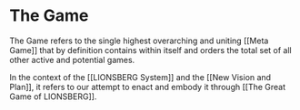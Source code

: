 # The Game

The Game refers to the single highest overarching and uniting [[Meta Game]] that by definition contains within itself and orders the total set of all other active and potential games. 

In the context of the [[LIONSBERG System]] and the [[New Vision and Plan]], it refers to our attempt to enact and embody it through [[The Great Game of LIONSBERG]]. 